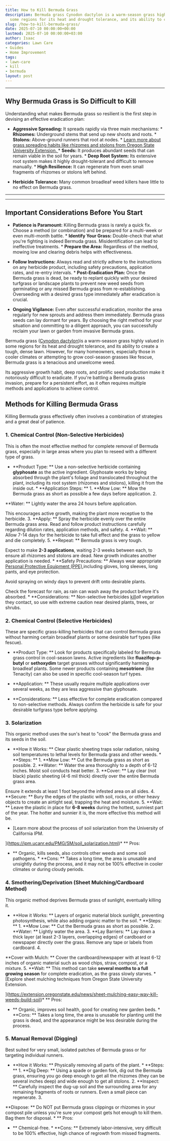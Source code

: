```yaml
---
title: How to Kill Bermuda Grass
description: Bermuda grass Cynodon dactylon is a warm-season grass highly valued in
  some regions for its heat and drought tolerance, and its ability to create a tough,...
slug: /how-to-kill-bermuda-grass/
date: 2025-07-10 00:00:00+00:00
lastmod: 2025-07-10 00:00:00+03:00
author: Isaac
categories: Lawn Care
- Guides
- Home Improvement
tags:
- lawn-care
- kill
- bermuda
layout: post
---
```

---

## Why Bermuda Grass is So Difficult to Kill
Understanding what makes Bermuda grass so resilient is the first step in devising an effective eradication plan:

* **Aggressive Spreading:** It spreads rapidly via three main mechanisms: * **Rhizomes:** Underground stems that send up new shoots and roots. * **Stolons:** Above-ground runners that root at nodes. * [Learn more about grass spreading habits like rhizomes and stolons from Oregon State University Extension.
](https://extension.oregonstate.edu/gardening/[lawn-care](https://pestpolicy.com/how-to-control-bermuda-grass/)/understanding-grass-spreading-habits)* **Seeds:** It produces abundant seeds that can remain viable in the soil for years. * **Deep Root System:** Its extensive root system makes it highly drought-tolerant and difficult to remove manually. * **High Resilience:** It can regenerate from even small fragments of rhizomes or stolons left behind.

* **Herbicide Tolerance:** Many common broadleaf weed killers have little to no effect on Bermuda grass.
---
---

## Important Considerations Before You Start

* **Patience is Paramount:** Killing Bermuda grass is rarely a quick fix. Choose a method (or combination) and be prepared for a multi-week or even multi-month battle. * **Identify Your Grass:** Double-check that what you're fighting is indeed Bermuda grass. Misidentification can lead to ineffective treatments. * **Prepare the Area:** Regardless of the method, mowing low and clearing debris helps with effectiveness.

* **Follow Instructions:** Always read and strictly adhere to the instructions on any herbicide product, including safety precautions, application rates, and re-entry intervals. * **Post-Eradication Plan:** Once the Bermuda grass is dead, be ready to replant quickly with your desired turfgrass or landscape plants to prevent new weed seeds from germinating or any missed Bermuda grass from re-establishing. Overseeding with a desired grass type immediately after eradication is crucial.

* **Ongoing Vigilance:** Even after successful eradication, monitor the area regularly for new sprouts and address them immediately. Bermuda grass seeds can lay dormant for years.
By choosing the right method for your situation and committing to a diligent approach, you can successfully reclaim your lawn or garden from invasive Bermuda grass.

Bermuda grass ([Cynodon dactylon](https://plants.ces.ncsu.edu/plants/cynodon-dactylon/))is a warm-season grass highly valued in some regions for its heat and drought tolerance, and its ability to create a tough, dense lawn. However, for many homeowners, especially those in cooler climates or attempting to grow cool-season grasses like fescue, Bermuda grass is a tenacious and unwelcome weed.

Its aggressive growth habit, deep roots, and prolific seed production make it notoriously difficult to eradicate. If you're battling a Bermuda grass invasion, prepare for a persistent effort, as it often requires multiple methods and applications to achieve control.

##  Methods for Killing Bermuda Grass

Killing Bermuda grass effectively often involves a combination of strategies and a great deal of patience.

###  1. Chemical Control (Non-Selective Herbicides)

This is often the most effective method for complete removal of Bermuda grass, especially in large areas where you plan to reseed with a different type of grass.

* **Product Type: ** Use a non-selective herbicide containing **glyphosate** as the active ingredient. Glyphosate works by being absorbed through the plant's foliage and translocated throughout the plant, including its root system (rhizomes and stolons), killing it from the inside out. * **Application Steps: ** 1. **Mow Low: ** Mow the Bermuda grass as short as possible a few days before application. 2.

**Water: ** Lightly water the area 24 hours before application.

This encourages active growth, making the plant more receptive to the herbicide. 3. **Apply: ** Spray the herbicide evenly over the entire Bermuda grass area. Read and follow product instructions carefully regarding dilution rates, application methods, and safety. 4. **Wait: ** Allow 7-14 days for the herbicide to take full effect and the grass to yellow and die completely. 5. **Repeat: ** Bermuda grass is very tough.

Expect to make **2-3 applications**, waiting 2-3 weeks between each, to ensure all rhizomes and stolons are dead. New growth indicates another application is needed. * **Safety Precautions: ** Always wear appropriate [Personal Protective Equipment (PPE)](https://www.epa.gov/pesticide-worker-safety/personal-protective-equipment-ppe-pesticide-handlers),including gloves, long sleeves, long pants, and eye protection.

Avoid spraying on windy days to prevent drift onto desirable plants.

Check the forecast for rain, as rain can wash away the product before it's absorbed. * **Considerations: ** Non-selective herbicides [kill](https://pestpolicy.com/does-the-dryer-kill-fleas/)*all* vegetation they contact, so use with extreme caution near desired plants, trees, or shrubs.

###  2. Chemical Control (Selective Herbicides)

These are specific grass-killing herbicides that can control Bermuda grass without harming certain broadleaf plants or some desirable turf types (like fescue).

* **Product Type: ** Look for products specifically labeled for Bermuda grass control in cool-season lawns. Active ingredients like **fluazifop-p-butyl** or **sethoxydim** target grasses without significantly harming broadleaf plants. Some newer products containing **mesotrione** (like Tenacity) can also be used in specific cool-season turf types.

* **Application: ** These usually require multiple applications over several weeks, as they are less aggressive than glyphosate.

* **Considerations: ** Less effective for complete eradication compared to non-selective methods. Always confirm the herbicide is safe for your desirable turfgrass type before applying.

###  3. Solarization

This organic method uses the sun's heat to "cook" the Bermuda grass and its seeds in the soil.

* **How it Works: ** Clear plastic sheeting traps solar radiation, raising soil temperatures to lethal levels for Bermuda grass and other weeds. * **Steps: ** 1. **Mow Low: ** Cut the Bermuda grass as short as possible. 2. **Water: ** Water the area thoroughly to a depth of 6-12 inches. Moist soil conducts heat better. 3. **Cover: ** Lay clear (not black) plastic sheeting (4-6 mil thick) directly over the entire Bermuda grass area.

Ensure it extends at least 1 foot beyond the infested area on all sides. 4. **Secure: ** Bury the edges of the plastic with soil, rocks, or other heavy objects to create an airtight seal, trapping the heat and moisture. 5. **Wait: ** Leave the plastic in place for **6-8 weeks** during the hottest, sunniest part of the year. The hotter and sunnier it is, the more effective this method will be.

* [Learn more about the process of soil solarization from the University of California IPM.

](https://ipm.ucanr.edu/PMG/SM/soil_solarization.html)* **
Pros:

- ** Organic, kills seeds, also controls other weeds and some soil pathogens. * **Cons: ** Takes a long time, the area is unusable and unsightly during the process, and it may not be 100% effective in cooler climates or during cloudy periods.

###  4. Smothering/Deprivation (Sheet Mulching/Cardboard Method)

This organic method deprives Bermuda grass of sunlight, eventually killing it.

* **How it Works: ** Layers of organic material block sunlight, preventing photosynthesis, while also adding organic matter to the soil. * **Steps: ** 1. **Mow Low: ** Cut the Bermuda grass as short as possible. 2. **Water: ** Lightly water the area. 3. **Lay Barriers: ** Lay down a thick layer (at least 2-3 layers, overlapping edges) of cardboard or newspaper directly over the grass. Remove any tape or labels from cardboard. 4.

**Cover with Mulch: ** Cover the cardboard/newspaper with at least 6-12 inches of organic material such as wood chips, straw, compost, or a mixture. 5. **Wait: ** This method can take **several months to a full growing season** for complete eradication, as the grass slowly starves. * [Explore sheet mulching techniques from Oregon State University Extension.

](https://extension.oregonstate.edu/news/sheet-mulching-easy-way-kill-weeds-build-soil)* **
Pros:

- ** Organic, improves soil health, good for creating new garden beds. * **Cons: ** Takes a long time, the area is unusable for planting until the grass is dead, and the appearance might be less desirable during the process.

###  5. Manual Removal (Digging)

Best suited for very small, isolated patches of Bermuda grass or for targeting individual runners.

* **How it Works: ** Physically removing all parts of the plant. * **Steps: ** 1. **Dig Deep: ** Using a spade or garden fork, dig out the Bermuda grass, ensuring you go deep enough to get all the rhizomes (they can be several inches deep) and wide enough to get all stolons. 2. **Inspect: ** Carefully inspect the dug-up soil and the surrounding area for any remaining fragments of roots or runners. Even a small piece can regenerate. 3.

**Dispose: ** Do NOT put Bermuda grass clippings or rhizomes in your compost pile unless you're sure your compost gets hot enough to kill them. Bag them for disposal. * **
Pros:

- ** Chemical-free. * **Cons: ** Extremely labor-intensive, very difficult to be 100% effective, high chance of regrowth from missed fragments.